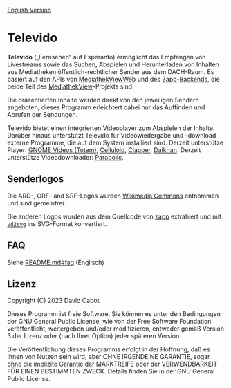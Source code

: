 <!-- SPDX-FileCopyrightText: David Cabot <d-k-bo@mailbox.org> -->
<!-- SPDX-License-Identifier: GPL-3.0-or-later -->

[English Version](README.md)

# Televido

**Televido** („Fernsehen“ auf Esperanto) ermöglicht das Empfangen von Livestreams sowie das Suchen, Abspielen und Herunterladen von Inhalten aus Mediatheken öffentlich-rechtlicher Sender aus dem DACH-Raum. Es basiert auf den APIs von [MediathekViewWeb](https://mediathekviewweb.de/) und des [Zapp-Backends](https://github.com/mediathekview/zapp-backend), die beide Teil des [MediathekView](https://mediathekview.de/)-Projekts sind.

Die präsentierten Inhalte werden direkt von den jeweiligen Sendern angeboten, dieses Programm erleichtert dabei nur das Auffinden und Abrufen der Sendungen.

Televido bietet einen integrierten Videoplayer zum Abspielen der Inhalte. Darüber hinaus unterstützt Televido für Videowiedergabe und -download externe Programme, die auf dem System installiert sind. Derzeit unterstütze Player: [GNOME Videos (Totem)](https://flathub.org/apps/org.gnome.Totem), [Celluloid](https://flathub.org/apps/io.github.celluloid_player.Celluloid), [Clapper](https://flathub.org/apps/com.github.rafostar.Clapper), [Daikhan](https://flathub.org/apps/io.gitlab.daikhan.stable). Derzeit unterstütze Videodownloader: [Parabolic](https://flathub.org/apps/org.nickvision.tubeconverter).

## Senderlogos

Die ARD-, ORF- and SRF-Logos wurden [Wikimedia Commons](https://commons.wikimedia.org) entnommen und sind gemeinfrei.

Die anderen Logos wurden aus dem Quellcode von [zapp](https://github.com/mediathekview/zapp) extrahiert und mit [`vd2svg`](https://github.com/seanghay/vector-drawable-svg) ins SVG-Format konvertiert.

## FAQ

Siehe [README.md#faq](README.md#faq) (Englisch)

## Lizenz

Copyright (C) 2023 David Cabot

Dieses Programm ist freie Software. Sie können es unter den Bedingungen der GNU General Public License, wie von der Free Software Foundation veröffentlicht, weitergeben und/oder modifizieren, entweder gemäß Version 3 der Lizenz oder (nach Ihrer Option) jeder späteren Version.

Die Veröffentlichung dieses Programms erfolgt in der Hoffnung, daß es Ihnen von Nutzen sein wird, aber OHNE IRGENDEINE GARANTIE, sogar ohne die implizite Garantie der MARKTREIFE oder der VERWENDBARKEIT FÜR EINEN BESTIMMTEN ZWECK. Details finden Sie in der GNU General Public License.
